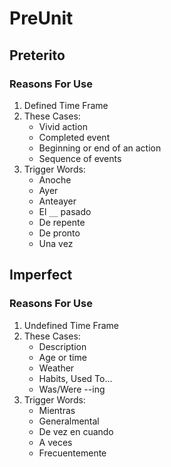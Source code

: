 # PreUnit
## Preterito
### Reasons For Use
1. Defined Time Frame
2. These Cases:
    - Vivid action
    - Completed event
    - Beginning or end of an action
    - Sequence of events
3. Trigger Words:
    - Anoche
    - Ayer
    - Anteayer
    - El `__` pasado
    - De repente
    - De pronto
    - Una vez

## Imperfect
### Reasons For Use
1. Undefined Time Frame
2. These Cases:
    - Description
    - Age or time
    - Weather
    - Habits, Used To...
    - Was/Were --ing
3. Trigger Words:
    - Mientras
    - Generalmental
    - De vez en cuando
    - A veces
    - Frecuentemente
